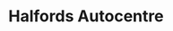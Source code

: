 ---
title: "Halfords Autocentre"
url: /aberdeen/halfords-autocentre-st-clair-street/
shop: Autowerkstatt
---